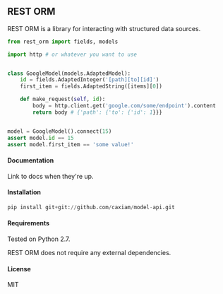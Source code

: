 ## REST ORM

REST ORM is a library for interacting with structured data sources.

```python
from rest_orm import fields, models

import http # or whatever you want to use


class GoogleModel(models.AdaptedModel):
    id = fields.AdaptedInteger('[path][to][id]')
    first_item = fields.AdaptedString([items][0])

    def make_request(self, id):
        body = http.client.get('google.com/some/endpoint').content
        return body # {'path': {'to': {'id': 1}}}


model = GoogleModel().connect(15)
assert model.id == 15
assert model.first_item == 'some value!'
```

#### Documentation

Link to docs when they're up.

#### Installation

```python
pip install git+git://github.com/caxiam/model-api.git
```

#### Requirements
Tested on Python 2.7.

REST ORM does not require any external dependencies.

#### License
MIT
